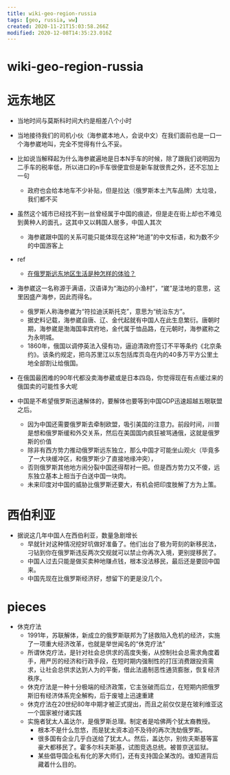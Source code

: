 ```yaml
---
title: wiki-geo-region-russia
tags: [geo, russia, ww]
created: 2020-11-21T15:03:58.266Z
modified: 2020-12-08T14:35:23.016Z
---
```


# wiki-geo-region-russia

# 远东地区

- 当地时间与莫斯科时间大约是相差八个小时
- 当地接待我们的司机小伙（海参崴本地人，会说中文）在我们面前也是一口一个海参崴地叫，完全不觉得有什么不妥。
- 比如说当解释起为什么海参崴遍地是日本N手车的时候，除了跟我们说明因为二手车的税率低，所以进口的n手车很便宜但是新车就很贵之外，还不忘加上一句
  - 政府也会给本地车不少补贴，但是拉达（俄罗斯本土汽车品牌）太垃圾，我们都不买
- 虽然这个城市已经找不到一丝曾经属于中国的痕迹，但是走在街上却也不难见到黄种人的面孔，这其中又以韩国人居多，中国人其次
  - 海参崴跟中国的关系可能只能体现在这种“地道”的中文标语，和为数不少的中国游客上

- ref
  - [在俄罗斯远东地区生活是种怎样的体验？](https://www.zhihu.com/question/27215452/answers/updated)

- 海参崴这一名称源于满语，汉语译为“海边的小渔村”，“崴”是洼地的意思，这里因盛产海参，因此而得名。
  - 俄罗斯人称海参崴为“符拉迪沃斯托克”，意思为“统治东方”。
  - 据史料记载，海参崴自唐、辽、金代起就有中国人在此生息繁衍。唐朝时期，海参崴是渤海国率宾府地，金代属于恤品路，在元朝时，海参崴称之为永明城。
  - 1860年，俄国以调停英法入侵有功，逼迫清政府签订不平等条约《北京条约》。该条约规定，把乌苏里江以东包括库页岛在内的40多万平方公里土地全部割让给俄国。
- 在俄国最困难的90年代都没卖海参葳或是日本四岛，你觉得现在有点缓过来的俄国卖的可能性多大呢
- 中国是不希望俄罗斯迅速解体的，要解体也要等到中国GDP迅速超越五眼联盟之后。
  - 因为中国还需要俄罗斯去牵制欧盟，吸引美国的注意力。前段时间，川普是想和俄罗斯缓和外交关系，然后在美国国内疯狂被骂通俄，这就是俄罗斯的价值
  - 除非有西方势力推动俄罗斯远东独立，那么中国才可能坐山观火（毕竟多了一大块缓冲区，和俄罗斯少了直接地缘冲突），
  - 否则俄罗斯其他地方闹分裂中国还得帮衬一把。但是西方势力又不傻，远东独立基本上相当于白送中国一块肉。
  - 未来印度对中国的威胁比俄罗斯还要大，有机会把印度肢解了方为上策。

# 西伯利亚

- 据说这几年中国人在西伯利亚，数量急剧增长
  - 早就针对这种情况挖好坑做好准备了。他们出台了极为苛刻的新移民法，刁钻到你在俄罗斯违反两次交规就可以禁止你再次入境，更别提移民了。
  - 中国人过去只能是做买卖种地赚点钱，根本没法移民，最后还是要回中国来。
  - 中国先现在比俄罗斯经济好，想留下的更是没几个。

# pieces

- 休克疗法
  - 1991年，苏联解体，新成立的俄罗斯联邦为了拯救陷入危机的经济，实施了一项重大经济改革，也就是举世闻名的“休克疗法”
  - 所谓休克疗法，是针对社会总供求的高度失衡，从控制社会总需求角度着手，用严厉的经济和行政手段，在短时期内强制性的打压消费跟投资需求，让社会总供求达到人为的平衡，借此法遏制恶性通货膨胀，恢复经济秩序。
  - 休克疗法是一种十分极端的经济政策，它主张破而后立，在短期内把俄罗斯旧有经济体系完全解构，后于废墟上迅速重建
  - 休克疗法在20世纪80年中期才被正式提出，而且之前仅仅是在玻利维亚这一个国家被付诸实践
  - 实施者犹太人盖达尔，是俄罗斯总理。制定者是哈佛两个犹太裔教授。
    - 根本不是什么忽悠，而是犹太资本迫不及待的再次洗劫俄罗斯。
    - 很多国有企业几乎白送给了犹太人。然后，盖达尔，别佐夫斯基等富豪大都移民了。霍多尔科夫斯基，试图竞选总统。被普京送监狱。
    - 某些倡导国企私有化的茅大师们，还有支持国企某改的。谁知道背后藏着什么目的。
